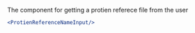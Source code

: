 The component for getting a protien referece file from the user

```jsx
<ProtienReferenceNameInput/>
```
